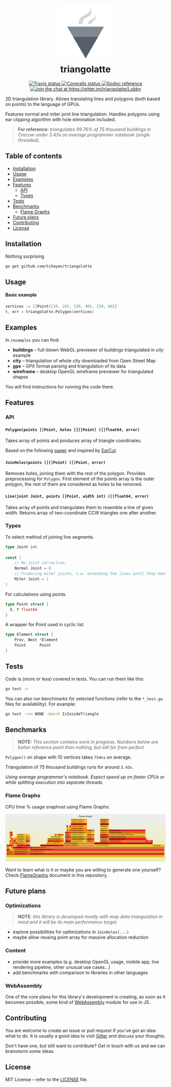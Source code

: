 <h1 align="center">
  <img src="assets/logo.png"><br />
  triangolatte
</h1>

<p align="center">
  <a href="https://travis-ci.org/tchayen/triangolatte">
    <img src="https://travis-ci.org/tchayen/triangolatte.svg?branch=master" alt="Travis status">
  </a>
  <a href="https://coveralls.io/github/tchayen/triangolatte?branch=master">
    <img src="https://coveralls.io/repos/github/tchayen/triangolatte/badge.svg?branch=master" alt="Coveralls status">
  </a>
  <a href="https://godoc.org/github.com/tchayen/triangolatte">
    <img src="https://godoc.org/github.com/tchayen/triangolatte?status.svg" alt="Godoc reference">
  </a>
  <a href="https://gitter.im/triangolatte/Lobby?utm_source=badge&utm_medium=badge&utm_campaign=pr-badge&utm_content=badge">
    <img src="https://badges.gitter.im/triangolatte/Lobby.svg" alt="Join the chat at https://gitter.im/triangolatte/Lobby">
  </a>
</p>

2D triangulation library. Allows translating lines and polygons (both based on
points) to the language of GPUs.

Features normal and miter joint line triangulation. Handles polygons using ear
clipping algorithm with hole elimination included.

> **For reference:** _triangulates 99.76% of 75 thousand buildings in Cracow under 3.43s on
average programmer notebook (single threaded)._

## Table of contents

- [Installation](#installation)
- [Usage](#usage)
- [Examples](#examples)
- [Features](#features)
  - [API](#api)
  - [Types](#types)
- [Tests](#tests)
- [Benchmarks](#benchmarks)
  - [Flame Graphs](#flame-graphs)
- [Future plans](#future-plans)
- [Contributing](#contributing)
- [License](#license)

## Installation

Nothing surprising
```bash
go get github.com/tchayen/triangolatte
```

## Usage

#### Basic example
```go
vertices := []Point{{10, 20}, {30, 40}, {50, 60}}
t, err = triangolatte.Polygon(vertices)
```

## Examples

In `/examples` you can find:
- **buildings** – full-blown WebGL previewer of buildings triangulated in _city_ example
- **city** – triangulation of whole city downloaded from Open Street Map
- **gpx** – GPX format parsing and triangulation of its data
- **wireframe** – desktop OpenGL wireframe previewer for triangulated shapes

You will find instructions for running the code there.

## Features

### API

#### `Polygon(points []Point, holes [][]Point) ([]float64, error)`

Takes array of points and produces array of triangle coordinates.

Based on the following [paper](https://www.geometrictools.com/Documentation/TriangulationByEarClipping.pdf) and inspired by [EarCut](https://github.com/mapbox/earcut).

#### `JoinHoles(points [][]Point) ([]Point, error)`

Removes holes, joining them with the rest of the polygon. Provides preprocessing
for `Polygon`. First element of the points array is the outer polygon, the rest
of them are considered as holes to be removed.

#### `Line(joint Joint, points []Point, width int) ([]float64, error)`

Takes array of points and triangulates them to resemble a line of given
width. Returns array of two-coordinate CCW triangles one after another.

### Types

To select method of joining line segments.
```go
type Joint int

const (
	// No joint correction.
	Normal Joint = 0
	// Producing miter joints, i.e. extending the lines until they meet at some point.
	Miter Joint = 1
)
```

For calculations using points.
```go
type Point struct {
  X, Y float64
}
```

A wrapper for Point used in cyclic list.
```go
type Element struct {
	Prev, Next *Element
	Point      Point
}
```

## Tests

Code is (more or less) covered in tests. You can run them like this:

```bash
go test -v
```

You can also run benchmarks for selected functions (refer to the `*_test.go` files for availability). For example:

```bash
go test -run NONE -bench IsInsideTriangle
```

## Benchmarks

> **NOTE:** _This section contains work in progress. Numbers below are better reference point than nothing, but still far from perfect._

`Polygon()` on shape with 10 vertices takes `754ns` on average.

Triangulation of 75 thousand buildings runs for around `3.43s`.

_Using average programmer's notebook. Expect speed up on faster CPUs or while splitting execution into separate threads._

### Flame Graphs

CPU time % usage snaphost using Flame Graphs:

![assets/torch.svg](assets/torch.svg)

Want to learn what is it or maybe you are willing to generate one yourself? Check [FlameGraphs](flame_graphs.md) document in this repository.

## Future plans

### Optimizations

> **NOTE**: _this library is developed mostly with map data triangulation in
mind and it will be its main performance target._

- explore possibilities for optimizations in `JoinHoles(...)`
- maybe allow reusing point array for massive allocation reduction

### Content

- provide more examples (e.g. desktop OpenGL usage, mobile app, live rendering pipeline, other unusual use cases...)
- add benchmarks with comparison to libraries in
other languages

### WebAssembly

One of the core plans for this library's development is creating, as soon as it
becomes possible, some kind of [WebAssembly](https://webassembly.org/) module
for use in JS.

## Contributing

You are welcome to create an issue or pull request if you've got an idea what to
do. It is usually a good idea to visit [Gitter](https://gitter.im/triangolatte/Lobby)
and discuss your thoughts.

Don't have one, but still want to contribute? Get in touch with us and we can
brainstorm some ideas.

## License

MIT License – refer to the [LICENSE](LICENSE) file.
